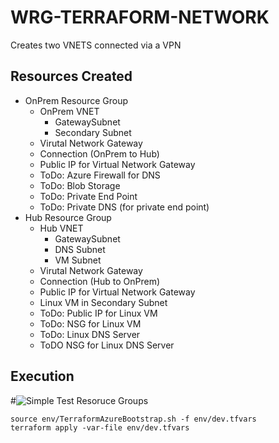 # WRG-TERRAFORM-NETWORK

Creates two VNETS connected via a VPN

## Resources Created
- OnPrem Resource Group
    - OnPrem VNET
        - GatewaySubnet
        - Secondary Subnet
    - Virutal Network Gateway
    - Connection (OnPrem to Hub)
    - Public IP for Virtual Network Gateway 
    - ToDo: Azure Firewall for DNS
    - ToDo: Blob Storage
    - ToDo: Private End Point
    - ToDo: Private DNS (for private end point)
- Hub Resource Group
    - Hub VNET
        - GatewaySubnet
        - DNS Subnet
        - VM Subnet
    - Virutal Network Gateway
    - Connection (Hub to OnPrem)
    - Public IP for Virtual Network Gateway
    - Linux VM in Secondary Subnet
    - ToDo: Public IP for Linux VM
    - ToDo: NSG for Linux VM
    - ToDo: Linux DNS Server
    - ToDO NSG for Linux DNS Server

## Execution
#![Simple Test Resoruce Groups](../rg.png)

```
source env/TerraformAzureBootstrap.sh -f env/dev.tfvars
terraform apply -var-file env/dev.tfvars

```


